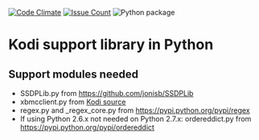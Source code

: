 [![Code Climate](https://codeclimate.com/github/jonisb/KodiLib/badges/gpa.svg)](https://codeclimate.com/github/jonisb/KodiLib)
[![Issue Count](https://codeclimate.com/github/jonisb/KodiLib/badges/issue_count.svg)](https://codeclimate.com/github/jonisb/KodiLib)
![Python package](https://github.com/jonisb/KodiLib/workflows/Python%20package/badge.svg)

# Kodi support library in Python

## Support modules needed

- SSDPLib.py from <https://github.com/jonisb/SSDPLib>
- xbmcclient.py from [Kodi source](https://github.com/xbmc/xbmc/blob/master/tools/EventClients/lib/python/xbmcclient.py)
- regex.py and _regex_core.py from <https://pypi.python.org/pypi/regex>
- If using Python 2.6.x not needed on Python 2.7.x:
    ordereddict.py from <https://pypi.python.org/pypi/ordereddict>
